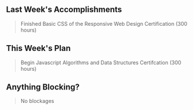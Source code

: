 ## Last Week's Accomplishments

> Finished Basic CSS of the Responsive Web Design Certification (300 hours)

## This Week's Plan

> Begin Javascript Algorithms and Data Structures Certifcation (300 hours)

## Anything Blocking?

> No blockages
